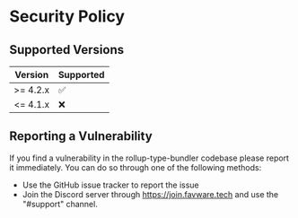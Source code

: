 # Security Policy

## Supported Versions

| Version  | Supported          |
| -------- | ------------------ |
| >= 4.2.x | :white_check_mark: |
| <= 4.1.x | :x:                |

## Reporting a Vulnerability

If you find a vulnerability in the rollup-type-bundler codebase please report it immediately. You can do so through one of the following methods:

- Use the GitHub issue tracker to report the issue
- Join the Discord server through https://join.favware.tech and use the "#support" channel.

